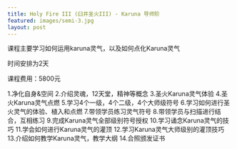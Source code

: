 ```yaml
---
title: Holy Fire III (臼井圣火III) - Karuna 导师阶
featured: images/semi-3.jpg
layout: post
---
```


<p>课程主要学习如何运用karuna灵气，以及如何点化Karuna灵气</p>




时间安排为2天

课程费用：5800元

<p>
1.净化自身&空间
2.介绍灵魂，12天堂，精神等概念
3.圣火Karuna灵气体验
4.圣火Karuna灵气点燃
5.学习4个一级，4个二级，4个大师级符号
6.学习如何进行圣火灵气的体验、植入和点燃
7.带领学员练习灵气符号
8.带领学员与扫描进行结合，互相练习
9.完成Karuna灵气全部级别符号授权
10.学习诵念Karuna灵气的技巧
11.学会如何进行Karuna灵气的灌顶
12.学习Karuna灵气大师级别的灌顶技巧
13.介绍如何教学Karuna灵气，教学大纲
14.合照颁发证书

</p>
